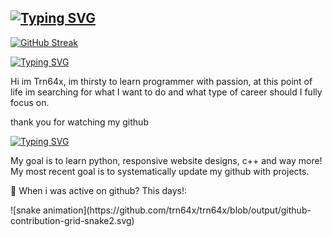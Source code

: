 ## <a href="https://git.io/typing-svg"><img src="https://readme-typing-svg.demolab.com?font=Bungee+Tint&size=30&pause=1000&color=F71D1D&width=435&lines=Trn64x+Github+Page" alt="Typing SVG" /></a>
<a href="https://git.io/streak-stats"><img src="https://streak-stats.demolab.com?user=trn64x&theme=dark" alt="GitHub Streak" /></a>
<p><a href="https://git.io/typing-svg"><img src="https://readme-typing-svg.demolab.com?font=Honk&size=40&pause=1000&color=F71D1D&width=435&lines=About+me" alt="Typing SVG" /></a></p>
<p>
  Hi im Trn64x, im thirsty to learn programmer with passion, at this point of life im searching for what I want to do and what type of career should I fully focus on.
</p>
<p>thank you for watching my github</p>
<a href="https://git.io/typing-svg"><img src="https://readme-typing-svg.demolab.com?font=Honk&size=40&pause=1000&color=F71D1D&width=435&lines=What+im+working+on" alt="Typing SVG" /></a>
<p>My goal is to learn python, responsive website designs, c++ and way more! My most recent goal is to systematically update my github with projects.</p>
<p>🐍 When i was active on github? This days!:</p>
![snake animation](https://github.com/trn64x/trn64x/blob/output/github-contribution-grid-snake2.svg)
